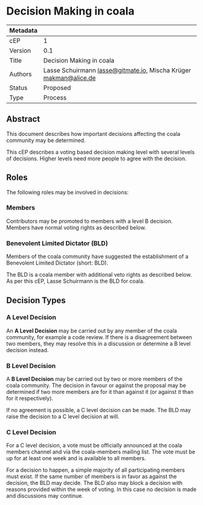 Decision Making in coala
========================

|Metadata|                                                                    |
|--------|--------------------------------------------------------------------|
|cEP     |1                                                                   |
|Version |0.1                                                                 |
|Title   |Decision Making in coala                                            |
|Authors |Lasse Schuirmann <lasse@gitmate.io>, Mischa Krüger <makman@alice.de>|
|Status  |Proposed                                                            |
|Type    |Process                                                             |

Abstract
--------

This document describes how important decisions affecting the coala community
may be determined.

This cEP describes a voting based decision making level with several levels
of decisions. Higher levels need more people to agree with the decision.

Roles
-----

The following roles may be involved in decisions:

### Members

Contributors may be promoted to members with a level B decision. Members have
normal voting rights as described below.

### Benevolent Limited Dictator (BLD)

Members of the coala community have suggested the establishment of a Benevolent
Limited Dictator (short: BLD).

The BLD is a coala member with additional veto rights as described below. As
per this cEP, Lasse Schuirmann is the BLD for coala.

Decision Types
--------------

### A Level Decision

An **A Level Decision** may be carried out by any member of the coala
community, for example a code review. If there is a disagreement between two
members, they may resolve this in a discussion or determine a B level decision
instead.

### B Level Decision

A **B Level Decision** may be carried out by two or more members of the coala
community. The decision in favour or against the proposal may be determined if
two more members are for it than against it (or against it than for it
respectively).

If no agreement is possible, a C level decision can be made. The BLD may raise
the decision to a C level decision at will.

### C Level Decision

For a C level decision, a vote must be officially announced at the coala
members channel and via the coala-members mailing list. The vote must be up for
at least one week and is available to all members.

For a decision to happen, a simple majority of all participating members must
exist. If the same number of members is in favor as against the decision, the
BLD may decide. The BLD also may block a decision with reasons provided within
the week of voting. In this case no decision is made and discussions may
continue.
